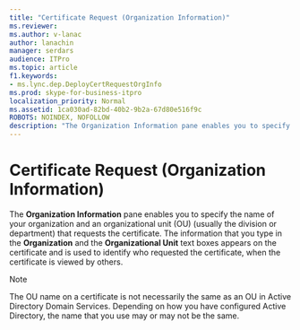 ```yaml
---
title: "Certificate Request (Organization Information)"
ms.reviewer: 
ms.author: v-lanac
author: lanachin
manager: serdars
audience: ITPro
ms.topic: article
f1.keywords:
- ms.lync.dep.DeployCertRequestOrgInfo
ms.prod: skype-for-business-itpro
localization_priority: Normal
ms.assetid: 1ca030ad-82bd-40b2-9b2a-67d80e516f9c
ROBOTS: NOINDEX, NOFOLLOW
description: "The Organization Information pane enables you to specify the name of your organization and an organizational unit (OU) (usually the division or department) that requests the certificate. The information that you type in the Organization and the Organizational Unit text boxes appears on the certificate and is used to identify who requested the certificate, when the certificate is viewed by others."
---
```


# Certificate Request (Organization Information)
 
The **Organization Information** pane enables you to specify the name of your organization and an organizational unit (OU) (usually the division or department) that requests the certificate. The information that you type in the **Organization** and the **Organizational Unit** text boxes appears on the certificate and is used to identify who requested the certificate, when the certificate is viewed by others.
  
> [!NOTE]
> The OU name on a certificate is not necessarily the same as an OU in Active Directory Domain Services. Depending on how you have configured Active Directory, the name that you use may or may not be the same. 
  

